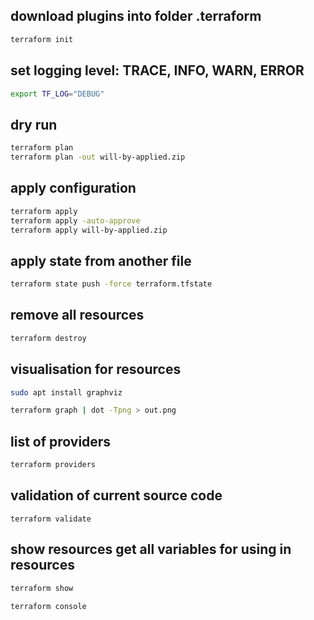 ## download plugins into folder .terraform

```bash
terraform init
```

## set logging level: TRACE, INFO, WARN, ERROR

```bash
export TF_LOG="DEBUG"
```

## dry run

```bash
terraform plan
terraform plan -out will-by-applied.zip
```

## apply configuration

```bash
terraform apply
terraform apply -auto-approve
terraform apply will-by-applied.zip
```

## apply state from another file

```bash
terraform state push -force terraform.tfstate
```

## remove all resources

```bash
terraform destroy
```

## visualisation for resources

```bash
sudo apt install graphviz

terraform graph | dot -Tpng > out.png
```

## list of providers

```bash
terraform providers
```

## validation of current source code

```
terraform validate
```

## show resources get all variables for using in resources

```bash
terraform show

terraform console
```
